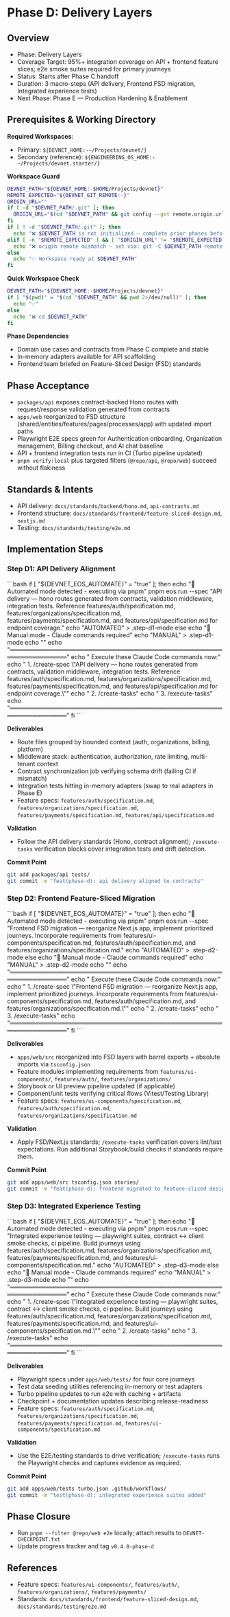 # Phase D: Delivery Layers

## Overview

- Phase: Delivery Layers
- Coverage Target: 95%+ integration coverage on API + frontend feature slices; e2e smoke suites required for primary journeys
- Status: Starts after Phase C handoff
- Duration: 3 macro-steps (API delivery, Frontend FSD migration, Integrated experience tests)
- Next Phase: Phase E — Production Hardening & Enablement

## Prerequisites & Working Directory

**Required Workspaces**:
- Primary: `${DEVNET_HOME:-~/Projects/devnet/}`
- Secondary (reference): `${ENGINEERING_OS_HOME:-~/Projects/devnet.starter/}`

**Workspace Guard**
```bash
DEVNET_PATH="${DEVNET_HOME:-$HOME/Projects/devnet}"
REMOTE_EXPECTED="${DEVNET_GIT_REMOTE:-}"
ORIGIN_URL=""
if [ -d "$DEVNET_PATH/.git" ]; then
  ORIGIN_URL="$(cd "$DEVNET_PATH" && git config --get remote.origin.url 2>/dev/null)"
fi
if [ ! -d "$DEVNET_PATH/.git" ]; then
  echo "❌ $DEVNET_PATH is not initialized — complete prior phases before Phase D"
elif [ -n "$REMOTE_EXPECTED" ] && [ "$ORIGIN_URL" != "$REMOTE_EXPECTED" ]; then
  echo "❌ origin remote mismatch — set via: git -C $DEVNET_PATH remote set-url origin $REMOTE_EXPECTED"
else
  echo "✅ Workspace ready at $DEVNET_PATH"
fi
```

**Quick Workspace Check**
```bash
DEVNET_PATH="${DEVNET_HOME:-$HOME/Projects/devnet}"
if [ "$(pwd)" = "$(cd "$DEVNET_PATH" && pwd 2>/dev/null)" ]; then
  echo "✅"
else
  echo "❌ cd $DEVNET_PATH"
fi
```

**Phase Dependencies**
- Domain use cases and contracts from Phase C complete and stable
- In-memory adapters available for API scaffolding
- Frontend team briefed on Feature-Sliced Design (FSD) standards

## Phase Acceptance

- `packages/api` exposes contract-backed Hono routes with request/response validation generated from contracts
- `apps/web` reorganized to FSD structure (shared/entities/features/pages/processes/app) with updated import paths
- Playwright E2E specs green for Authentication onboarding, Organization management, Billing checkout, and AI chat baseline
- API + frontend integration tests run in CI (Turbo pipeline updated)
- `pnpm verify:local` plus targeted filters (`@repo/api`, `@repo/web`) succeed without flakiness

## Standards & Intents

- API delivery: `docs/standards/backend/hono.md`, `api-contracts.md`
- Frontend structure: `docs/standards/frontend/feature-sliced-design.md`, `nextjs.md`
- Testing: `docs/standards/testing/e2e.md`

## Implementation Steps

### Step D1: API Delivery Alignment

<user-action-required>
```bash
if [ "${DEVNET_EOS_AUTOMATE}" = "true" ]; then
    echo "🤖 Automated mode detected - executing via pnpm"
    pnpm eos:run --spec "API delivery — hono routes generated from contracts, validation middleware, integration tests. Reference features/auth/specification.md, features/organizations/specification.md, features/payments/specification.md, and features/api/specification.md for endpoint coverage."
    echo "AUTOMATED" > .step-d1-mode
else
    echo "👤 Manual mode - Claude commands required"
    echo "MANUAL" > .step-d1-mode
    echo ""
    echo "════════════════════════════════════════════════════════════════"
    echo "  Execute these Claude Code commands now:"
    echo "  1. /create-spec \"API delivery — hono routes generated from contracts, validation middleware, integration tests. Reference features/auth/specification.md, features/organizations/specification.md, features/payments/specification.md, and features/api/specification.md for endpoint coverage.\""
    echo "  2. /create-tasks"
    echo "  3. /execute-tasks"
    echo "════════════════════════════════════════════════════════════════"
fi
```
</user-action-required>

**Deliverables**
- Route files grouped by bounded context (auth, organizations, billing, platform)
- Middleware stack: authentication, authorization, rate limiting, multi-tenant context
- Contract synchronization job verifying schema drift (failing CI if mismatch)
- Integration tests hitting in-memory adapters (swap to real adapters in Phase E)
- Feature specs: `features/auth/specification.md`, `features/organizations/specification.md`, `features/payments/specification.md`, `features/api/specification.md`

**Validation**
- Follow the API delivery standards (Hono, contract alignment); `/execute-tasks` verification blocks cover integration tests and drift detection.

**Commit Point**
```bash
git add packages/api tests/
git commit -m "feat(phase-d): api delivery aligned to contracts"
```

### Step D2: Frontend Feature-Sliced Migration

<user-action-required>
```bash
if [ "${DEVNET_EOS_AUTOMATE}" = "true" ]; then
    echo "🤖 Automated mode detected - executing via pnpm"
    pnpm eos:run --spec "Frontend FSD migration — reorganize Next.js app, implement prioritized journeys. Incorporate requirements from features/ui-components/specification.md, features/auth/specification.md, and features/organizations/specification.md."
    echo "AUTOMATED" > .step-d2-mode
else
    echo "👤 Manual mode - Claude commands required"
    echo "MANUAL" > .step-d2-mode
    echo ""
    echo "════════════════════════════════════════════════════════════════"
    echo "  Execute these Claude Code commands now:"
    echo "  1. /create-spec \"Frontend FSD migration — reorganize Next.js app, implement prioritized journeys. Incorporate requirements from features/ui-components/specification.md, features/auth/specification.md, and features/organizations/specification.md.\""
    echo "  2. /create-tasks"
    echo "  3. /execute-tasks"
    echo "════════════════════════════════════════════════════════════════"
fi
```
</user-action-required>

**Deliverables**
- `apps/web/src` reorganized into FSD layers with barrel exports + absolute imports via `tsconfig.json`
- Feature modules implementing requirements from `features/ui-components/`, `features/auth/`, `features/organizations/`
- Storybook or UI preview pipeline updated (if applicable)
- Component/unit tests verifying critical flows (Vitest/Testing Library)
- Feature specs: `features/ui-components/specification.md`, `features/auth/specification.md`, `features/organizations/specification.md`

**Validation**
- Apply FSD/Next.js standards; `/execute-tasks` verification covers lint/test expectations. Run additional Storybook/build checks if standards require them.

**Commit Point**
```bash
git add apps/web/src tsconfig.json stories/
git commit -m "feat(phase-d): frontend migrated to feature-sliced design"
```

### Step D3: Integrated Experience Testing

<user-action-required>
```bash
if [ "${DEVNET_EOS_AUTOMATE}" = "true" ]; then
    echo "🤖 Automated mode detected - executing via pnpm"
    pnpm eos:run --spec "Integrated experience testing — playwright suites, contract ↔ client smoke checks, ci pipeline. Build journeys using features/auth/specification.md, features/organizations/specification.md, features/payments/specification.md, and features/ui-components/specification.md."
    echo "AUTOMATED" > .step-d3-mode
else
    echo "👤 Manual mode - Claude commands required"
    echo "MANUAL" > .step-d3-mode
    echo ""
    echo "════════════════════════════════════════════════════════════════"
    echo "  Execute these Claude Code commands now:"
    echo "  1. /create-spec \"Integrated experience testing — playwright suites, contract ↔ client smoke checks, ci pipeline. Build journeys using features/auth/specification.md, features/organizations/specification.md, features/payments/specification.md, and features/ui-components/specification.md.\""
    echo "  2. /create-tasks"
    echo "  3. /execute-tasks"
    echo "════════════════════════════════════════════════════════════════"
fi
```
</user-action-required>

**Deliverables**
- Playwright specs under `apps/web/tests/` for four core journeys
- Test data seeding utilities referencing in-memory or test adapters
- Turbo pipeline updates to run e2e with caching + artifacts
- Checkpoint + documentation updates describing release-readiness
- Feature specs: `features/auth/specification.md`, `features/organizations/specification.md`, `features/payments/specification.md`, `features/ui-components/specification.md`

**Validation**
- Use the E2E/testing standards to drive verification; `/execute-tasks` runs the Playwright checks and captures evidence as required.

**Commit Point**
```bash
git add apps/web/tests turbo.json .github/workflows/
git commit -m "test(phase-d): integrated experience suites added"
```

## Phase Closure

- Run `pnpm --filter @repo/web e2e` locally; attach results to `DEVNET-CHECKPOINT.txt`
- Update progress tracker and tag `v0.4.0-phase-d`

## References

- Feature specs: `features/ui-components/`, `features/auth/`, `features/organizations/`, `features/payments/`
- Standards: `docs/standards/frontend/feature-sliced-design.md`, `docs/standards/testing/e2e.md`
